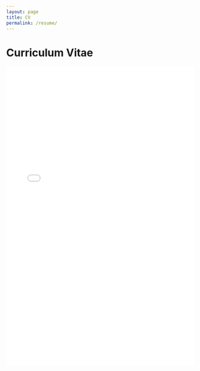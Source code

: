 ```yaml
---
layout: page
title: CV
permalink: /resume/
---
```


# Curriculum Vitae

<iframe src="/resume/shweta_sharma_resume.pdf" width="100%" height="800px" style="border: none;">
  Your browser does not support PDFs. 
  <a href="/resume/shweta_sharma_resume.pdf">Download the resume</a>
</iframe>
